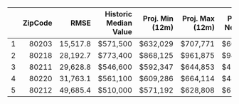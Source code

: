 |     | ZipCode |     RMSE | Historic Median Value | Proj. Min (12m) | Proj. Max (12m) | Proj. Min Net Profit | Proj. Max Net Profit |
| --: | ------: | -------: | --------------------: | --------------: | --------------: | -------------------: | -------------------: |
|   1 |   80203 | 15,517.8 |             \$571,500 |       \$632,029 |       \$707,771 |           \$60,529.4 |            \$136,271 |
|   2 |   80218 | 28,192.7 |             \$773,400 |       \$868,125 |       \$961,875 |           \$94,725.4 |            \$188,475 |
|   3 |   80211 | 29,628.8 |             \$546,600 |       \$592,347 |       \$644,853 |           \$45,746.9 |           \$98,253.1 |
|   4 |   80220 | 31,763.1 |             \$561,100 |       \$609,286 |       \$664,114 |           \$48,186.1 |            \$103,014 |
|   5 |   80212 | 49,685.4 |             \$510,000 |       \$571,192 |       \$628,808 |           \$61,192.4 |            \$118,808 |